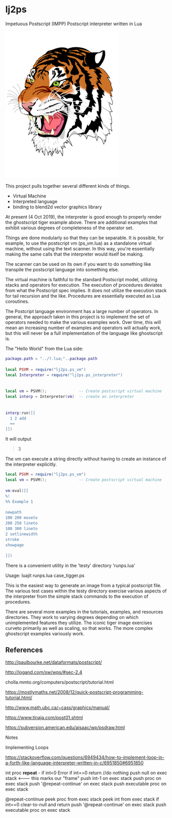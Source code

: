 # lj2ps
Impetuous Postscript (IMPP) Postscript interpreter written in Lua


![Image](https://github.com/Wiladams/lj2ps/blob/master/images/tigger.png)


This project pulls together several different kinds of things.

  * Virtual Machine
  * Interpreted language
  * binding to blend2d vector graphics library

At present (4 Oct 2019), the interpreter is good enough to properly render the ghostscript tiger example above.  There are additional examples that exhibit various degrees of completeness of the operator set.

Things are done modularly so that they can be separable.  It is possible, for example, to use the postscript vm (ps_vm.lua) as a standalone virtual machine, without using the text scanner.  In this way, you're essentially making the same calls that the interpreter would itself be making.

The scanner can be used on its own if you want to do something like transpile the postscript language into something else.

The virtual machine is faithful to the standard Postscript model, utilizing stacks and operators for execution.  The execution of procedures deviates from what the Postscript spec implies.  It does not utilize the execution stack for tail recursion and the like.  Procedures are essentially executed as Lua coroutines.

The Postcript language environment has a large number of operators.  In general, the approach taken in this project is to implement the set of operators needed to make the various examples work.  Over time, this will mean an increasing number of examples and operators will actually work, but this will never be a full implementation of the language like ghostscript is.



The "Hello World" from the Lua side:

```lua
package.path = "../?.lua;"..package.path

local PSVM = require("lj2ps.ps_vm")
local Interpreter = require("lj2ps.ps_interpreter")


local vm = PSVM();              -- Create postscript virtual machine
local interp = Interpreter(vm)  -- create an interpreter


interp:run([[
  1 2 add 
  ==
]])

```

It will output

> 3

The vm can execute a string directly without having to create an instance of the interpreter explicitly.

```lua
local PSVM = require("lj2ps.ps_vm")
local vm = PSVM();              -- Create postscript virtual machine

vm:eval([[
%!
%% Example 1

newpath
100 200 moveto
200 250 lineto
100 300 lineto
2 setlinewidth
stroke
showpage

]])
```

There is a convenient utility in the 'testy' directory 'runps.lua'

Usage: luajit runps.lua case_tigger.ps

This is the easiest way to generate an image from a typical postscript file.  The various test
cases within the testy directory exercise various aspects of the interpreter from the simple stack
commands to the execution of procedures.

There are several more examples in the tutorials, examples, and resources directories.  They work to varying
degrees depending on which unimplemented features they utilize.  The iconic tiger image exercises curveto primarily
as well as scaling, so that works.  The more complex ghostscript examples variously work.

References
----------

http://paulbourke.net/dataformats/postscript/

http://logand.com/sw/wps/#sec-2.4

cholla.mmto.org/computers/postscript/tutorial.html

https://mostlymaths.net/2008/12/quick-postscript-programming-tutorial.html/

http://www.math.ubc.ca/~cass/graphics/manual/

https://www.tinaja.com/post01.shtml

https://subversion.american.edu/aisaac/wp/psdraw.html




Notes

Implementing Loops

https://stackoverflow.com/questions/6949434/how-to-implement-loop-in-a-forth-like-language-interpreter-written-in-c/6951850#6951850

int proc  **repeat**  -
    if int<0 Error
    if int==0 return //do nothing
    push null on exec stack   <--- this marks our "frame"
    push int-1 on exec stack
    push proc on exec stack
    push '@repeat-continue' on exec stack
    push executable proc on exec stack

@repeat-continue
    peek proc from exec stack
    peek int from exec stack
    if int==0 clear-to-null and return
    push '@repeat-continue' on exec stack
    push executable proc on exec stack